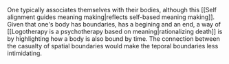 ---
---

One typically associates themselves with their bodies, although this [[Self alignment guides meaning making|reflects self-based meaning making]]. Given that one's body has boundaries, has a begining and an end, a way of [[Logotherapy is a psychotherapy based on meaning|rationalizing death]] is by highlighting how a body is also bound by time. The connection between the casualty of spatial boundaries would make the teporal boundaries less intimidating.